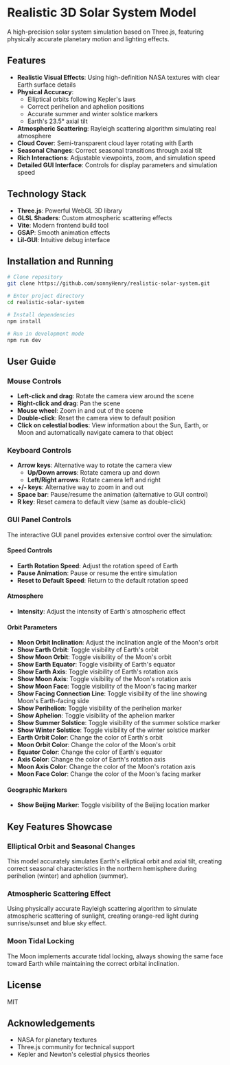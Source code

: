 # Realistic 3D Solar System Model

A high-precision solar system simulation based on Three.js, featuring physically accurate planetary motion and lighting effects.

## Features

- **Realistic Visual Effects**: Using high-definition NASA textures with clear Earth surface details
- **Physical Accuracy**:
  - Elliptical orbits following Kepler's laws
  - Correct perihelion and aphelion positions
  - Accurate summer and winter solstice markers
  - Earth's 23.5° axial tilt
- **Atmospheric Scattering**: Rayleigh scattering algorithm simulating real atmosphere
- **Cloud Cover**: Semi-transparent cloud layer rotating with Earth
- **Seasonal Changes**: Correct seasonal transitions through axial tilt
- **Rich Interactions**: Adjustable viewpoints, zoom, and simulation speed
- **Detailed GUI Interface**: Controls for display parameters and simulation speed

## Technology Stack

- **Three.js**: Powerful WebGL 3D library
- **GLSL Shaders**: Custom atmospheric scattering effects
- **Vite**: Modern frontend build tool
- **GSAP**: Smooth animation effects
- **Lil-GUI**: Intuitive debug interface

## Installation and Running

```bash
# Clone repository
git clone https://github.com/sonnyHenry/realistic-solar-system.git

# Enter project directory
cd realistic-solar-system

# Install dependencies
npm install

# Run in development mode
npm run dev
```

## User Guide

### Mouse Controls

- **Left-click and drag**: Rotate the camera view around the scene
- **Right-click and drag**: Pan the scene
- **Mouse wheel**: Zoom in and out of the scene
- **Double-click**: Reset the camera view to default position
- **Click on celestial bodies**: View information about the Sun, Earth, or Moon and automatically navigate camera to that object

### Keyboard Controls

- **Arrow keys**: Alternative way to rotate the camera view
  - **Up/Down arrows**: Rotate camera up and down
  - **Left/Right arrows**: Rotate camera left and right
- **+/- keys**: Alternative way to zoom in and out
- **Space bar**: Pause/resume the animation (alternative to GUI control)
- **R key**: Reset camera to default view (same as double-click)

### GUI Panel Controls

The interactive GUI panel provides extensive control over the simulation:

#### Speed Controls
- **Earth Rotation Speed**: Adjust the rotation speed of Earth
- **Pause Animation**: Pause or resume the entire simulation
- **Reset to Default Speed**: Return to the default rotation speed

#### Atmosphere
- **Intensity**: Adjust the intensity of Earth's atmospheric effect

#### Orbit Parameters
- **Moon Orbit Inclination**: Adjust the inclination angle of the Moon's orbit
- **Show Earth Orbit**: Toggle visibility of Earth's orbit
- **Show Moon Orbit**: Toggle visibility of the Moon's orbit
- **Show Earth Equator**: Toggle visibility of Earth's equator
- **Show Earth Axis**: Toggle visibility of Earth's rotation axis
- **Show Moon Axis**: Toggle visibility of the Moon's rotation axis
- **Show Moon Face**: Toggle visibility of the Moon's facing marker
- **Show Facing Connection Line**: Toggle visibility of the line showing Moon's Earth-facing side
- **Show Perihelion**: Toggle visibility of the perihelion marker
- **Show Aphelion**: Toggle visibility of the aphelion marker
- **Show Summer Solstice**: Toggle visibility of the summer solstice marker
- **Show Winter Solstice**: Toggle visibility of the winter solstice marker
- **Earth Orbit Color**: Change the color of Earth's orbit
- **Moon Orbit Color**: Change the color of the Moon's orbit
- **Equator Color**: Change the color of Earth's equator
- **Axis Color**: Change the color of Earth's rotation axis
- **Moon Axis Color**: Change the color of the Moon's rotation axis
- **Moon Face Color**: Change the color of the Moon's facing marker

#### Geographic Markers
- **Show Beijing Marker**: Toggle visibility of the Beijing location marker

## Key Features Showcase

### Elliptical Orbit and Seasonal Changes

This model accurately simulates Earth's elliptical orbit and axial tilt, creating correct seasonal characteristics in the northern hemisphere during perihelion (winter) and aphelion (summer).

### Atmospheric Scattering Effect

Using physically accurate Rayleigh scattering algorithm to simulate atmospheric scattering of sunlight, creating orange-red light during sunrise/sunset and blue sky effect.

### Moon Tidal Locking

The Moon implements accurate tidal locking, always showing the same face toward Earth while maintaining the correct orbital inclination.

## License

MIT

## Acknowledgements

- NASA for planetary textures
- Three.js community for technical support
- Kepler and Newton's celestial physics theories

